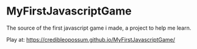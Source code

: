 # MyFirstJavascriptGame
The source of the first javascript game i made, a project to help me learn.

Play at: https://credibleopossum.github.io/MyFirstJavascriptGame/
